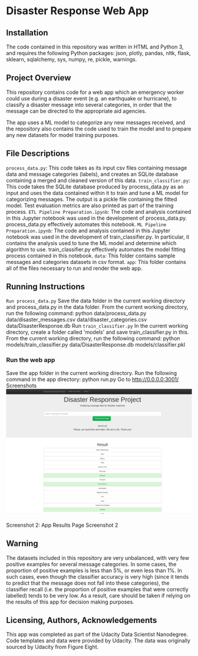 # Disaster Response Web App
## Installation
The code contained in this repository was written in HTML and Python 3, and requires the following Python packages: json, plotly, pandas, nltk, flask, sklearn, sqlalchemy, sys, numpy, re, pickle, warnings.

## Project Overview
This repository contains code for a web app which an emergency worker could use during a disaster event (e.g. an earthquake or hurricane), to classify a disaster message into several categories, in order that the message can be directed to the appropriate aid agencies.

The app uses a ML model to categorize any new messages received, and the repository also contains the code used to train the model and to prepare any new datasets for model training purposes.

## File Descriptions
`process_data.py`: This code takes as its input csv files containing message data and message categories (labels), and creates an SQLite database containing a merged and cleaned version of this data.
`train_classifier.py`: This code takes the SQLite database produced by process_data.py as an input and uses the data contained within it to train and tune a ML model for categorizing messages. The output is a pickle file containing the fitted model. Test evaluation metrics are also printed as part of the training process.
`ETL Pipeline Preparation.ipynb`: The code and analysis contained in this Jupyter notebook was used in the development of process_data.py. process_data.py effectively automates this notebook.
`ML Pipeline Preparation.ipynb`: The code and analysis contained in this Jupyter notebook was used in the development of train_classifier.py. In particular, it contains the analysis used to tune the ML model and determine which algorithm to use. train_classifier.py effectively automates the model fitting process contained in this notebook.
`data`: This folder contains sample messages and categories datasets in csv format.
`app`: This folder contains all of the files necessary to run and render the web app.
## Running Instructions
`Run process_data.py`
Save the data folder in the current working directory and process_data.py in the data folder.
From the current working directory, run the following command: python data/process_data.py data/disaster_messages.csv data/disaster_categories.csv data/DisasterResponse.db
Run `train_classifier.py`
In the current working directory, create a folder called 'models' and save train_classifier.py in this.
From the current working directory, run the following command: python models/train_classifier.py data/DisasterResponse.db models/classifier.pkl
### Run the web app
Save the app folder in the current working directory.
Run the following command in the app directory: python run.py
Go to http://0.0.0.0:3001/
Screenshots
!['Screenshot 1: App Front Page Screenshot 1'](https://github.com/manendranathshukla/Data-Scientist-Udacity-Nano-Degree/blob/master/Project%202%20-%20Disaster%20Response/output1.png)


Screenshot 2: App Results Page Screenshot 2

## Warning
The datasets included in this repository are very unbalanced, with very few positive examples for several message categories. In some cases, the proportion of positive examples is less than 5%, or even less than 1%. In such cases, even though the classifier accuracy is very high (since it tends to predict that the message does not fall into these categories), the classifier recall (i.e. the proportion of positive examples that were correctly labelled) tends to be very low. As a result, care should be taken if relying on the results of this app for decision making purposes.

## Licensing, Authors, Acknowledgements
This app was completed as part of the Udacity Data Scientist Nanodegree. Code templates and data were provided by Udacity. The data was originally sourced by Udacity from Figure Eight.
